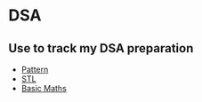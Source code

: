 # DSA 

## Use to track my DSA preparation 

- [Pattern](/Pattern/pattern.md)
- [STL](/STL/stl.md)
- [Basic Maths](/maths/maths.md)
